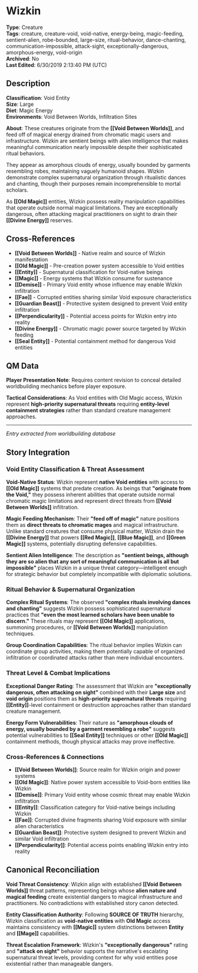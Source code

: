 # Wizkin

**Type**: Creature  
**Tags**: creature, creature-void, void-native, energy-being, magic-feeding, sentient-alien, robe-bounded, large-size, ritual-behavior, dance-chanting, communication-impossible, attack-sight, exceptionally-dangerous, amorphous-energy, void-origin  
**Archived**: No  
**Last Edited**: 6/30/2019 2:13:40 PM (UTC)

## Description
**Classification**: Void Entity  
**Size**: Large  
**Diet**: Magic Energy  
**Environments**: Void Between Worlds, Infiltration Sites  

**About**:
These creatures originate from the **[[Void Between Worlds]]**, and feed off of magical energy drained from chromatic magic users and infrastructure. Wizkin are sentient beings with alien intelligence that makes meaningful communication nearly impossible despite their sophisticated ritual behaviors.

They appear as amorphous clouds of energy, usually bounded by garments resembling robes, maintaining vaguely humanoid shapes. Wizkin demonstrate complex supernatural organization through ritualistic dances and chanting, though their purposes remain incomprehensible to mortal scholars.

As **[[Old Magic]]** entities, Wizkin possess reality manipulation capabilities that operate outside normal magical limitations. They are exceptionally dangerous, often attacking magical practitioners on sight to drain their **[[Divine Energy]]** reserves.

## Cross-References
- **[[Void Between Worlds]]** - Native realm and source of Wizkin manifestation
- **[[Old Magic]]** - Pre-creation power system accessible to Void entities
- **[[Entity]]** - Supernatural classification for Void-native beings
- **[[Magic]]** - Energy systems that Wizkin consume for sustenance
- **[[Demise]]** - Primary Void entity whose influence may enable Wizkin infiltration
- **[[Fae]]** - Corrupted entities sharing similar Void exposure characteristics
- **[[Guardian Beast]]** - Protective system designed to prevent Void entity infiltration
- **[[Perpendicularity]]** - Potential access points for Wizkin entry into reality
- **[[Divine Energy]]** - Chromatic magic power source targeted by Wizkin feeding
- **[[Seal Entity]]** - Potential containment method for dangerous Void entities

## QM Data
**Player Presentation Note**: Requires content revision to conceal detailed worldbuilding mechanics before player exposure.

**Tactical Considerations**: As Void entities with Old Magic access, Wizkin represent **high-priority supernatural threats** requiring **entity-level containment strategies** rather than standard creature management approaches.

---
*Entry extracted from worldbuilding database*

## Story Integration

### Void Entity Classification & Threat Assessment
**Void-Native Status**: Wizkin represent **native Void entities** with access to **[[Old Magic]]** systems that predate creation. As beings that **"originate from the Void,"** they possess inherent abilities that operate outside normal chromatic magic limitations and represent direct threats from **[[Void Between Worlds]]** infiltration.

**Magic Feeding Mechanism**: Their **"feed off of magic"** nature positions them as **direct threats to chromatic mages** and magical infrastructure. Unlike standard creatures that consume physical matter, Wizkin drain the **[[Divine Energy]]** that powers **[[Red Magic]]**, **[[Blue Magic]]**, and **[[Green Magic]]** systems, potentially disrupting defensive capabilities.

**Sentient Alien Intelligence**: The description as **"sentient beings, although they are so alien that any sort of meaningful communication is all but impossible"** places Wizkin in a unique threat category—intelligent enough for strategic behavior but completely incompatible with diplomatic solutions.

### Ritual Behavior & Supernatural Organization
**Complex Ritual Systems**: The observed **"complex rituals involving dances and chanting"** suggests Wizkin possess sophisticated supernatural practices that **"even the most learned scholars have been unable to discern."** These rituals may represent **[[Old Magic]]** applications, summoning procedures, or **[[Void Between Worlds]]** manipulation techniques.

**Group Coordination Capabilities**: The ritual behavior implies Wizkin can coordinate group activities, making them potentially capable of organized infiltration or coordinated attacks rather than mere individual encounters.

### Threat Level & Combat Implications
**Exceptional Danger Rating**: The assessment that Wizkin are **"exceptionally dangerous, often attacking on sight"** combined with their **Large size** and **void origin** positions them as **high-priority supernatural threats** requiring **[[Entity]]**-level containment or destruction approaches rather than standard creature management.

**Energy Form Vulnerabilities**: Their nature as **"amorphous clouds of energy, usually bounded by a garment resembling a robe"** suggests potential vulnerabilities to **[[Seal Entity]]** techniques or other **[[Old Magic]]** containment methods, though physical attacks may prove ineffective.

### Cross-References & Connections
- **[[Void Between Worlds]]**: Source realm for Wizkin origin and power systems
- **[[Old Magic]]**: Native power system accessible to Void-born entities like Wizkin
- **[[Demise]]**: Primary Void entity whose cosmic threat may enable Wizkin infiltration
- **[[Entity]]**: Classification category for Void-native beings including Wizkin
- **[[Fae]]**: Corrupted divine fragments sharing Void exposure with similar alien characteristics
- **[[Guardian Beast]]**: Protective system designed to prevent Wizkin and similar Void infiltration
- **[[Perpendicularity]]**: Potential access points enabling Wizkin entry into reality

## Canonical Reconciliation

**Void Threat Consistency**: Wizkin align with established **[[Void Between Worlds]]** threat patterns, representing beings whose **alien nature and magical feeding** create existential dangers to magical infrastructure and practitioners. No contradictions with established story canon detected.

**Entity Classification Authority**: Following **SOURCE OF TRUTH** hierarchy, Wizkin classification as **void-native entities** with **Old Magic** access maintains consistency with **[[Magic]]** system distinctions between **Entity** and **[[Mage]]** capabilities.

**Threat Escalation Framework**: Wizkin's **"exceptionally dangerous"** rating and **"attack on sight"** behavior supports the narrative's escalating supernatural threat levels, providing context for why void entities pose existential rather than manageable dangers.
